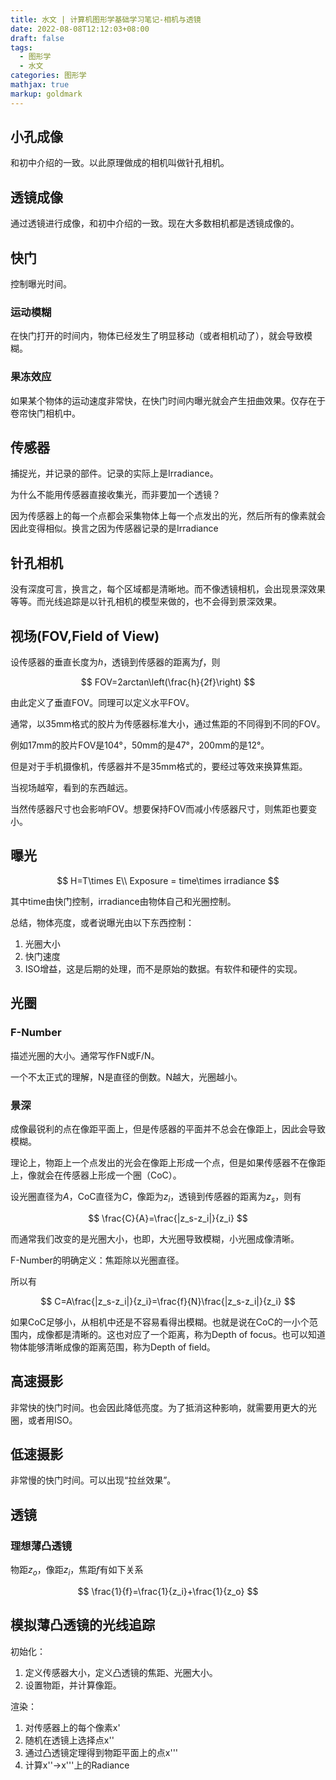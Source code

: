 ```yaml
---
title: 水文 | 计算机图形学基础学习笔记-相机与透镜
date: 2022-08-08T12:12:03+08:00
draft: false
tags:
  - 图形学
  - 水文
categories: 图形学
mathjax: true
markup: goldmark
---
```


## 小孔成像

和初中介绍的一致。以此原理做成的相机叫做针孔相机。

## 透镜成像

通过透镜进行成像，和初中介绍的一致。现在大多数相机都是透镜成像的。

## 快门

控制曝光时间。

### 运动模糊

在快门打开的时间内，物体已经发生了明显移动（或者相机动了），就会导致模糊。

### 果冻效应

如果某个物体的运动速度非常快，在快门时间内曝光就会产生扭曲效果。仅存在于卷帘快门相机中。

## 传感器

捕捉光，并记录的部件。记录的实际上是Irradiance。

为什么不能用传感器直接收集光，而非要加一个透镜？

因为传感器上的每一个点都会采集物体上每一个点发出的光，然后所有的像素就会因此变得相似。换言之因为传感器记录的是Irradiance

## 针孔相机

没有深度可言，换言之，每个区域都是清晰地。而不像透镜相机，会出现景深效果等等。而光线追踪是以针孔相机的模型来做的，也不会得到景深效果。

## 视场(FOV,Field of View)

设传感器的垂直长度为$h$，透镜到传感器的距离为$f$，则

$$
FOV=2arctan\left(\frac{h}{2f}\right)
$$

由此定义了垂直FOV。同理可以定义水平FOV。

通常，以35mm格式的胶片为传感器标准大小，通过焦距的不同得到不同的FOV。

例如17mm的胶片FOV是104°，50mm的是47°，200mm的是12°。

但是对于手机摄像机，传感器并不是35mm格式的，要经过等效来换算焦距。

当视场越窄，看到的东西越远。

当然传感器尺寸也会影响FOV。想要保持FOV而减小传感器尺寸，则焦距也要变小。

## 曝光

$$
H=T\times E\\
Exposure = time\times irradiance
$$

其中time由快门控制，irradiance由物体自己和光圈控制。

总结，物体亮度，或者说曝光由以下东西控制：

1. 光圈大小
2. 快门速度
3. ISO增益，这是后期的处理，而不是原始的数据。有软件和硬件的实现。

## 光圈

### F-Number

描述光圈的大小。通常写作FN或F/N。

一个不太正式的理解，N是直径的倒数。N越大，光圈越小。

### 景深

成像最锐利的点在像距平面上，但是传感器的平面并不总会在像距上，因此会导致模糊。

理论上，物距上一个点发出的光会在像距上形成一个点，但是如果传感器不在像距上，像就会在传感器上形成一个圈（CoC）。

设光圈直径为$A$，CoC直径为$C$，像距为$z_i$，透镜到传感器的距离为$z_s$，则有

$$
\frac{C}{A}=\frac{|z_s-z_i|}{z_i}
$$

而通常我们改变的是光圈大小，也即，大光圈导致模糊，小光圈成像清晰。

F-Number的明确定义：焦距除以光圈直径。

所以有

$$
C=A\frac{|z_s-z_i|}{z_i}=\frac{f}{N}\frac{|z_s-z_i|}{z_i}
$$

如果CoC足够小，从相机中还是不容易看得出模糊。也就是说在CoC的一小个范围内，成像都是清晰的。这也对应了一个距离，称为Depth of focus。也可以知道物体能够清晰成像的距离范围，称为Depth of field。

## 高速摄影

非常快的快门时间。也会因此降低亮度。为了抵消这种影响，就需要用更大的光圈，或者用ISO。

## 低速摄影

非常慢的快门时间。可以出现“拉丝效果”。

## 透镜

### 理想薄凸透镜

物距$z_o$，像距$z_i$，焦距$f$有如下关系

$$
\frac{1}{f}=\frac{1}{z_i}+\frac{1}{z_o}
$$

## 模拟薄凸透镜的光线追踪

初始化：

1. 定义传感器大小，定义凸透镜的焦距、光圈大小。
2. 设置物距，并计算像距。

渲染：

1. 对传感器上的每个像素x'
2. 随机在透镜上选择点x''
3. 通过凸透镜定理得到物距平面上的点x'''
4. 计算x''->x'''上的Radiance
